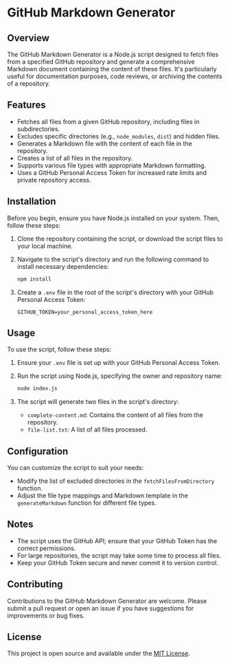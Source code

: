 # GitHub Markdown Generator

## Overview

The GitHub Markdown Generator is a Node.js script designed to fetch files from a specified GitHub repository and generate a comprehensive Markdown document containing the content of these files. It's particularly useful for documentation purposes, code reviews, or archiving the contents of a repository.

## Features

- Fetches all files from a given GitHub repository, including files in subdirectories.
- Excludes specific directories (e.g., `node_modules`, `dist`) and hidden files.
- Generates a Markdown file with the content of each file in the repository.
- Creates a list of all files in the repository.
- Supports various file types with appropriate Markdown formatting.
- Uses a GitHub Personal Access Token for increased rate limits and private repository access.

## Installation

Before you begin, ensure you have Node.js installed on your system. Then, follow these steps:

1. Clone the repository containing the script, or download the script files to your local machine.

2. Navigate to the script's directory and run the following command to install necessary dependencies:

    ```bash
    npm install
    ```

3. Create a `.env` file in the root of the script's directory with your GitHub Personal Access Token:

    ```env
    GITHUB_TOKEN=your_personal_access_token_here
    ```

## Usage

To use the script, follow these steps:

1. Ensure your `.env` file is set up with your GitHub Personal Access Token.

2. Run the script using Node.js, specifying the owner and repository name:

    ```bash
    node index.js
    ```

3. The script will generate two files in the script's directory:
   - `complete-content.md`: Contains the content of all files from the repository.
   - `file-list.txt`: A list of all files processed.

## Configuration

You can customize the script to suit your needs:

- Modify the list of excluded directories in the `fetchFilesFromDirectory` function.
- Adjust the file type mappings and Markdown template in the `generateMarkdown` function for different file types.

## Notes

- The script uses the GitHub API; ensure that your GitHub Token has the correct permissions.
- For large repositories, the script may take some time to process all files.
- Keep your GitHub Token secure and never commit it to version control.

## Contributing

Contributions to the GitHub Markdown Generator are welcome. Please submit a pull request or open an issue if you have suggestions for improvements or bug fixes.

## License

This project is open source and available under the [MIT License](LICENSE).
